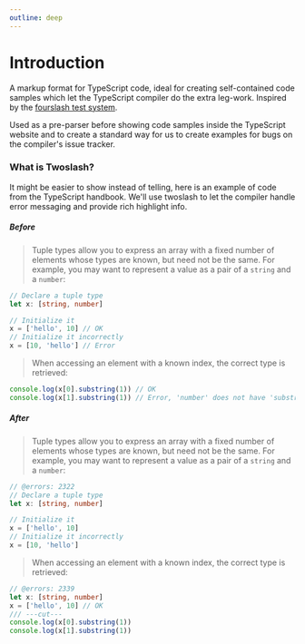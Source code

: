 ```yaml
---
outline: deep
---
```


# Introduction

A markup format for TypeScript code, ideal for creating self-contained code samples which let the TypeScript compiler do the extra leg-work. Inspired
by the [fourslash test system](https://github.com/orta/typescript-notes/blob/master/systems/testing/fourslash.md).

Used as a pre-parser before showing code samples inside the TypeScript website and to create a standard way for us to create examples for bugs on the compiler's issue tracker.

### What is Twoslash?

It might be easier to show instead of telling, here is an example of code from the TypeScript handbook. We'll use
twoslash to let the compiler handle error messaging and provide rich highlight info.

##### Before

> Tuple types allow you to express an array with a fixed number of elements whose types are known, but need not be the same. For example, you may want to represent a value as a pair of a `string` and a `number`:

```ts
// Declare a tuple type
let x: [string, number]

// Initialize it
x = ['hello', 10] // OK
// Initialize it incorrectly
x = [10, 'hello'] // Error
```

> When accessing an element with a known index, the correct type is retrieved:

```ts
console.log(x[0].substring(1)) // OK
console.log(x[1].substring(1)) // Error, 'number' does not have 'substring'
```

##### After

> Tuple types allow you to express an array with a fixed number of elements whose types are known, but need not be the same. For example, you may want to represent a value as a pair of a `string` and a `number`:

```ts twoslash
// @errors: 2322
// Declare a tuple type
let x: [string, number]

// Initialize it
x = ['hello', 10]
// Initialize it incorrectly
x = [10, 'hello']
```

> When accessing an element with a known index, the correct type is retrieved:

```ts twoslash
// @errors: 2339
let x: [string, number]
x = ['hello', 10] // OK
/// ---cut---
console.log(x[0].substring(1))
console.log(x[1].substring(1))
```
